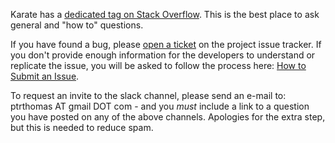 Karate has a [dedicated tag on Stack Overflow](https://stackoverflow.com/questions/tagged/karate). This is the best place to ask general and "how to" questions.

If you have found a bug, please [open a ticket](https://github.com/intuit/karate/issues) on the project issue tracker. If you don't provide enough information for the developers to understand or replicate the issue, you will be asked to follow the process here: [How to Submit an Issue](https://github.com/intuit/karate/wiki/How-to-Submit-an-Issue).

To request an invite to the slack channel, please send an e-mail to: ptrthomas AT gmail DOT com - and you *must* include a link to a question you have posted on any of the above channels. Apologies for the extra step, but this is needed to reduce spam.